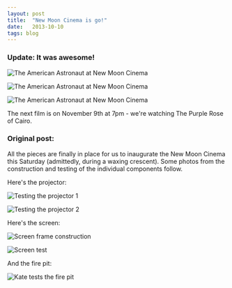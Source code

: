```yaml
---
layout: post
title:  "New Moon Cinema is go!"
date:   2013-10-10
tags: blog
---
```



### Update: It was awesome!

![The American Astronaut at New Moon Cinema](//somesquares.org/static/img/new-moon-cinema/american-astronaut-2.jpg)

![The American Astronaut at New Moon Cinema](//somesquares.org/static/img/new-moon-cinema/american-astronaut-1.jpg)

![The American Astronaut at New Moon Cinema](//somesquares.org/static/img/new-moon-cinema/screen-test.jpg)

The next film is on November 9th at 7pm - we're watching The Purple Rose of Cairo.


### Original post:
All the pieces are finally in place for us to inaugurate the New Moon Cinema this Saturday (admittedly, during a waxing crescent). Some photos from the construction and testing of the individual components follow.

Here's the projector:

![Testing the projector 1](//somesquares.org/static/img/new-moon-cinema/projector.jpg)

![Testing the projector 2](//somesquares.org/static/img/new-moon-cinema/projector-test.jpg)


Here's the screen:

![Screen frame construction](//somesquares.org/static/img/new-moon-cinema/movie-screen-frame.jpg)

![Screen test](//somesquares.org/static/img/new-moon-cinema/movie-screen.jpg)

And the fire pit:

![Kate tests the fire pit](//somesquares.org/static/img/new-moon-cinema/kate-fire.jpg)